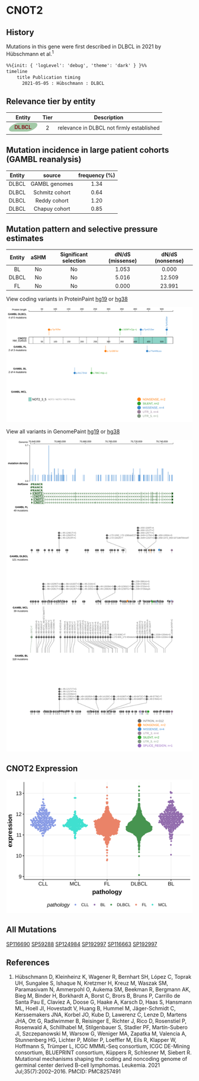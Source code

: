 # CNOT2

## History
Mutations in this gene were first described in DLBCL in 2021 by Hübschmann et al.<sup>1</sup>

```mermaid
%%{init: { 'logLevel': 'debug', 'theme': 'dark' } }%%
timeline
    title Publication timing
      2021-05-05 : Hübschmann : DLBCL
```

## Relevance tier by entity

|Entity|Tier|Description                              |
|:------:|:----:|-----------------------------------------|
|![DLBCL](images/icons/DLBCL_tier2.png) |2   |relevance in DLBCL not firmly established|

## Mutation incidence in large patient cohorts (GAMBL reanalysis)

|Entity|source        |frequency (%)|
|:------:|:--------------:|:-------------:|
|DLBCL |GAMBL genomes |1.34         |
|DLBCL |Schmitz cohort|0.64         |
|DLBCL |Reddy cohort  |1.20         |
|DLBCL |Chapuy cohort |0.85         |

## Mutation pattern and selective pressure estimates

|Entity|aSHM|Significant selection|dN/dS (missense)|dN/dS (nonsense)|
|:------:|:----:|:---------------------:|:----------------:|:----------------:|
|BL    |No  |No                   |1.053           | 0.000          |
|DLBCL |No  |No                   |5.016           |12.509          |
|FL    |No  |No                   |0.000           |23.991          |

View coding variants in ProteinPaint [hg19](https://morinlab.github.io/LLMPP/GAMBL/CNOT2_protein.html)  or [hg38](https://morinlab.github.io/LLMPP/GAMBL/CNOT2_protein_hg38.html)

![](images/proteinpaint/CNOT2_NM_014515.svg)

View all variants in GenomePaint [hg19](https://morinlab.github.io/LLMPP/GAMBL/CNOT2.html)  or [hg38](https://morinlab.github.io/LLMPP/GAMBL/CNOT2_hg38.html)

![](images/proteinpaint/CNOT2.svg)

## CNOT2 Expression
![](images/gene_expression/CNOT2_by_pathology.svg)

## All Mutations

[SP116690](https://www.bcgsc.ca/downloads/morinlab/GAMBL/MALY/SP116690.html)
[SP59288](https://www.bcgsc.ca/downloads/morinlab/GAMBL/MALY/SP59288.html)
[SP124984](https://www.bcgsc.ca/downloads/morinlab/GAMBL/MALY/SP124984.html)
[SP192997](https://www.bcgsc.ca/downloads/morinlab/GAMBL/MALY/SP192997.html)
[SP116663](https://www.bcgsc.ca/downloads/morinlab/GAMBL/MALY/SP116663.html)
[SP192997](https://www.bcgsc.ca/downloads/morinlab/GAMBL/MALY/SP192997.html)

## References
1.  Hübschmann D, Kleinheinz K, Wagener R, Bernhart SH, López C, Toprak UH, Sungalee S, Ishaque N, Kretzmer H, Kreuz M, Waszak SM, Paramasivam N, Ammerpohl O, Aukema SM, Beekman R, Bergmann AK, Bieg M, Binder H, Borkhardt A, Borst C, Brors B, Bruns P, Carrillo de Santa Pau E, Claviez A, Doose G, Haake A, Karsch D, Haas S, Hansmann ML, Hoell JI, Hovestadt V, Huang B, Hummel M, Jäger-Schmidt C, Kerssemakers JNA, Korbel JO, Kube D, Lawerenz C, Lenze D, Martens JHA, Ott G, Radlwimmer B, Reisinger E, Richter J, Rico D, Rosenstiel P, Rosenwald A, Schillhabel M, Stilgenbauer S, Stadler PF, Martín-Subero JI, Szczepanowski M, Warsow G, Weniger MA, Zapatka M, Valencia A, Stunnenberg HG, Lichter P, Möller P, Loeffler M, Eils R, Klapper W, Hoffmann S, Trümper L, ICGC MMML-Seq consortium, ICGC DE-Mining consortium, BLUEPRINT consortium, Küppers R, Schlesner M, Siebert R. Mutational mechanisms shaping the coding and noncoding genome of germinal center derived B-cell lymphomas. Leukemia. 2021 Jul;35(7):2002–2016. PMCID: PMC8257491

<!-- ORIGIN: hubschmannMutationalMechanismsShaping2021b -->
<!-- DLBCL: hubschmannMutationalMechanismsShaping2021b -->
